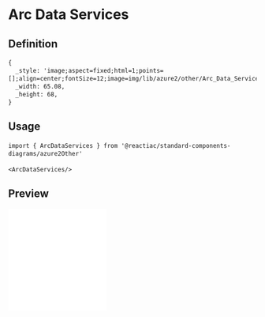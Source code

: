 # Arc Data Services

## Definition

```
{
  _style: 'image;aspect=fixed;html=1;points=[];align=center;fontSize=12;image=img/lib/azure2/other/Arc_Data_Services.svg;strokeColor=none;',
  _width: 65.08,
  _height: 68,
}
```

## Usage

```
import { ArcDataServices } from '@reactiac/standard-components-diagrams/azure2Other'

<ArcDataServices/>
```

## Preview

<img src="./arc-data-services.png" width="200"/>
